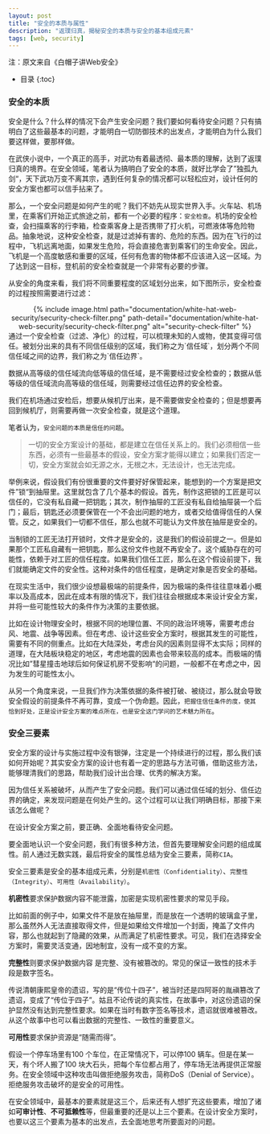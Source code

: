 ```yaml
---
layout: post
title: "安全的本质与属性"
description: "返璞归真，揭秘安全的本质与安全的基本组成元素"
tags: [web, security]
---
```

注：原文来自《白帽子讲Web安全》

* 目录
{:toc}

### 安全的本质

安全是什么？什么样的情况下会产生安全问题？我们要如何看待安全问题？只有搞明白了这些最基本的问题，才能明白一切防御技术的出发点，才能明白为什么我们要这样做，要那样做。

在武侠小说中，一个真正的高手，对武功有着最透彻、最本质的理解，达到了返璞归真的境界。在安全领域，笔者认为搞明白了安全的本质，就好比学会了”独孤九剑“，天下武功万变不离其宗，遇到任何复杂的情况都可以轻松应对，设计任何的安全方案也都可以信手拈来了。

那么，一个安全问题是如何产生的呢？我们不妨先从现实世界入手。火车站、机场里，在乘客们开始正式旅途之前，都有一个必要的程序：`安全检查`。机场的安全检查，会扫描乘客的行李箱，检查乘客身上是否携带了打火机，可燃液体等危险物品。抽象地说，这种安全检查，就是过滤掉有害的、危险的东西。因为在飞行的过程中，飞机远离地面，如果发生危险，将会直接危害到乘客们的生命安全。因此，飞机是一个高度敏感和重要的区域，任何有危害的物体都不应该进入这一区域。为了达到这一目标，登机前的安全检查就是一个非常有必要的步骤。

从安全的角度来看，我们将不同重要程度的区域划分出来，如下图所示，安全检查的过程按照需要进行过滤：
<div align='center'>
{% include image.html path="documentation/white-hat-web-security/security-check-filter.png" path-detail="documentation/white-hat-web-security/security-check-filter.png" alt="security-check-filter" %}
</div>
通过一个安全检查（过滤、净化）的过程，可以梳理未知的人或物，使其变得可信任。被划分出来的具有不同信任级别的区域，我们称之为`信任域`，划分两个不同信任域之间的边界，我们称之为`信任边界`。

数据从高等级的信任域流向低等级的信任域，是不需要经过安全检查的；数据从低等级的信任域流向高等级的信任域，则需要经过信任边界的安全检查。

我们在机场通过安检后，想要从候机厅出来，是不需要做安全检查的；但是想要再回到候机厅，则需要再做一次安全检查，就是这个道理。

笔者认为，`安全问题的本质是信任的问题`。

> 一切的安全方案设计的基础，都是建立在信任关系上的。我们必须相信一些东西，必须有一些最基本的假设，安全方案才能得以建立；如果我们否定一切，安全方案就会如无源之水，无根之木，无法设计，也无法完成。

举例来说，假设我们有份很重要的文件要好好保管起来，能想到的一个方案是把文件”锁“到抽屉里。这里就包含了几个基本的假设。首先，制作这把锁的工匠是可以信任的，它没有私自藏一把钥匙；其次，制作抽屉的工匠没有私自给抽屉装一个后门；最后，钥匙还必须要保管在一个不会出问题的地方，或者交给值得信任的人保管。反之，如果我们一切都不信任，那么也就不可能认为文件放在抽屉是安全的。

当制锁的工匠无法打开锁时，文件才是安全的，这是我们的假设前提之一。但是如果那个工匠私自藏有一把钥匙，那么这份文件也就不再安全了。这个威胁存在的可能性，依赖于对工匠的信任程度。如果我们信任工匠，那么在这个假设前提下，我们就能确定文件的安全性。这种对条件的信任程度，是确定对象是否安全的基础。

在现实生活中，我们很少设想最极端的前提条件，因为极端的条件往往意味着小概率以及高成本，因此在成本有限的情况下，我们往往会根据成本来设计安全方案，并将一些可能性较大的条件作为决策的主要依据。

比如在设计物理安全时，根据不同的地理位置、不同的政治环境等，需要考虑台风、地震、战争等因素。但在考虑、设计这些安全方案时，根据其发生的可能性，需要有不同的侧重点。比如在大陆深处，考虑台风的因素则显得不太实际；同样的道理，在大陆板块稳定的地区，考虑地震的因素也会带来较高的成本。而极端的情况比如”彗星撞击地球后如何保证机房不受影响“的问题，一般都不在考虑之中，因为发生的可能性太小。

从另一个角度来说，一旦我们作为决策依据的条件被打破、被绕过，那么就会导致安全假设的前提条件不再可靠，变成一个伪命题。因此，`把握住信任条件的度，使其恰到好处，正是设计安全方案的难点所在，也是安全这门学问的艺术魅力所在`。

### 安全三要素

安全方案的设计与实施过程中没有银弹，注定是一个持续进行的过程，那么我们该如何开始呢？其实安全方案的设计也有着一定的思路与方法可循，借助这些方法，能够理清我们的思路，帮助我们设计出合理、优秀的解决方案。

因为信任关系被破坏，从而产生了安全问题。我们可以通过信任域的划分、信任边界的确定，来发现问题是在何处产生的。这个过程可以让我们明确目标，那接下来该怎么做呢？

在设计安全方案之前，要正确、全面地看待安全问题。

要全面地认识一个安全问题，我们有很多种方法，但首先要理解安全问题的组成属性。前人通过无数实践，最后将安全的属性总结为安全三要素，简称`CIA`。

安全三要素是安全的基本组成元素，分别是`机密性（Confidentiality）`、`完整性（Integrity）`、`可用性（Availability）`。

**机密性**要求保护数据内容不能泄露，加密是实现机密性要求的常见手段。

比如前面的例子中，如果文件不是放在抽屉里，而是放在一个透明的玻璃盒子里，那么虽然外人无法直接取得文件，但是如果给文件增加一个封面，掩盖了文件内容，那么也就起到了隐藏的效果，从而满足了机密性要求。可见，我们在选择安全方案时，需要灵活变通，因地制宜，没有一成不变的方案。

**完整性**则要求保护数据内容 是完整、没有被篡改的。常见的保证一致性的技术手段是数字签名。

传说清朝康熙皇帝的遗诏，写的是“传位十四子”，被当时还是四阿哥的胤禛篡改了遗诏，变成了“传位于四子”。姑且不论传说的真实性，在故事中，对这份遗诏的保护显然没有达到完整性要求。如果在当时有数字签名等技术，遗诏就很难被篡改。从这个故事中也可以看出数据的完整性、一致性的重要意义。

**可用性**要求保护资源是“随需而得”。

假设一个停车场里有100 个车位，在正常情况下，可以停100 辆车。但是在某一天，有个坏人搬了100 块大石头，把每个车位都占用了，停车场无法再提供正常服务。在安全领域中这种攻击叫做拒绝服务攻击，简称DoS（Denial of Service）。拒绝服务攻击破坏的是安全的可用性。

在安全领域中，最基本的要素就是这三个，后来还有人想扩充这些要素，增加了诸如**可审计性**、**不可抵赖性**等，但最重要的还是以上三个要素。在设计安全方案时，也要以这三个要素为基本的出发点，去全面地思考所要面对的问题。